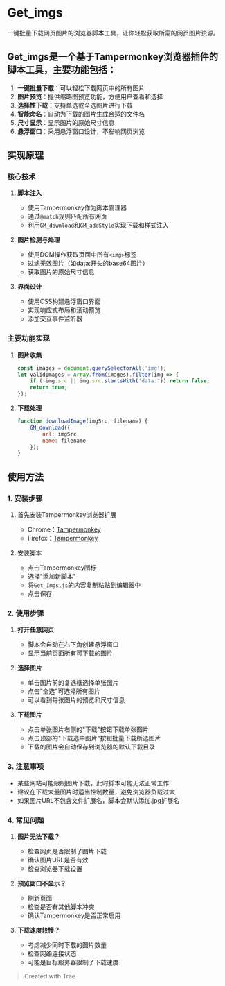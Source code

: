 # Get_imgs  
一键批量下载网页图片的浏览器脚本工具，让你轻松获取所需的网页图片资源。



## Get_imgs是一个基于Tampermonkey浏览器插件的脚本工具，主要功能包括：

1. **一键批量下载**：可以轻松下载网页中的所有图片
2. **图片预览**：提供缩略图预览功能，方便用户查看和选择
3. **选择性下载**：支持单选或全选图片进行下载
4. **智能命名**：自动为下载的图片生成合适的文件名
5. **尺寸显示**：显示图片的原始尺寸信息
6. **悬浮窗口**：采用悬浮窗口设计，不影响网页浏览

## 实现原理

### 核心技术

1. **脚本注入**
   - 使用Tampermonkey作为脚本管理器
   - 通过`@match`规则匹配所有网页
   - 利用`GM_download`和`GM_addStyle`实现下载和样式注入

2. **图片检测与处理**
   - 使用DOM操作获取页面中所有`<img>`标签
   - 过滤无效图片（如data:开头的base64图片）
   - 获取图片的原始尺寸信息

3. **界面设计**
   - 使用CSS构建悬浮窗口界面
   - 实现响应式布局和滚动预览
   - 添加交互事件监听器

### 主要功能实现

1. **图片收集**
   ```javascript
   const images = document.querySelectorAll('img');
   let validImages = Array.from(images).filter(img => {
       if (!img.src || img.src.startsWith('data:')) return false;
       return true;
   });
   ```

2. **下载处理**
   ```javascript
   function downloadImage(imgSrc, filename) {
       GM_download({
           url: imgSrc,
           name: filename
       });
   }
   ```

## 使用方法

### 1. 安装步骤

1. 首先安装Tampermonkey浏览器扩展
   - Chrome：[Tampermonkey](https://chrome.google.com/webstore/detail/tampermonkey/dhdgffkkebhmkfjojejmpbldmpobfkfo)
   - Firefox：[Tampermonkey](https://addons.mozilla.org/en-US/firefox/addon/tampermonkey/)

2. 安装脚本
   - 点击Tampermonkey图标
   - 选择"添加新脚本"
   - 将`Get_Imgs.js`的内容复制粘贴到编辑器中
   - 点击保存

### 2. 使用步骤

1. **打开任意网页**
   - 脚本会自动在右下角创建悬浮窗口
   - 显示当前页面所有可下载的图片

2. **选择图片**
   - 单击图片前的复选框选择单张图片
   - 点击"全选"可选择所有图片
   - 可以看到每张图片的预览和尺寸信息

3. **下载图片**
   - 点击单张图片右侧的"下载"按钮下载单张图片
   - 点击顶部的"下载选中图片"按钮批量下载所选图片
   - 下载的图片会自动保存到浏览器的默认下载目录

### 3. 注意事项

- 某些网站可能限制图片下载，此时脚本可能无法正常工作
- 建议在下载大量图片时适当控制数量，避免浏览器负载过大
- 如果图片URL不包含文件扩展名，脚本会默认添加.jpg扩展名

### 4. 常见问题

1. **图片无法下载？**
   - 检查网页是否限制了图片下载
   - 确认图片URL是否有效
   - 检查浏览器下载设置

2. **预览窗口不显示？**
   - 刷新页面
   - 检查是否有其他脚本冲突
   - 确认Tampermonkey是否正常启用

3. **下载速度较慢？**
   - 考虑减少同时下载的图片数量
   - 检查网络连接状态
   - 可能是目标服务器限制了下载速度

> Created with Trae
